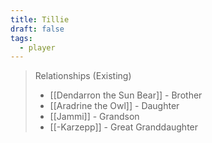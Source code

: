 ```yaml
---
title: Tillie
draft: false
tags:
  - player
---
```

 


> Relationships (Existing)
> - [[Dendarron the Sun Bear]] - Brother
> - [[Aradrine the Owl]] - Daughter
> - [[Jammi]] - Grandson
> - [[-Karzepp]] - Great Granddaughter